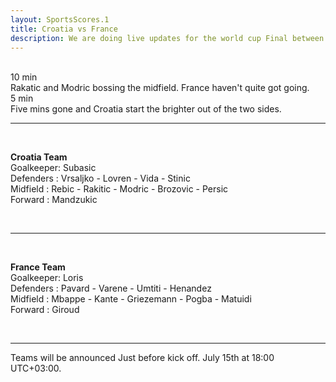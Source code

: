 ```yaml
---
layout: SportsScores.1
title: Croatia vs France
description: We are doing live updates for the world cup Final between France and Croatia.
---
```

<br>
10 min
<br>
Rakatic and Modric bossing the midfield. France haven't quite got going.

<br>
5 min
<br>
Five mins gone and Croatia start the brighter out of the two sides.

___

<br>

<b>Croatia Team</b><br>
Goalkeeper: Subasic<br>
Defenders : Vrsaljko  -  Lovren - Vida - Stinic<br>
Midfield  : Rebic - Rakitic - Modric - Brozovic - Persic<br>
Forward   : Mandzukic<br>

<br>


___
<br>

<b>France Team</b><br>
Goalkeeper: Loris<br>
Defenders : Pavard  -  Varene - Umtiti - Henandez<br>
Midfield  : Mbappe - Kante - Griezemann - Pogba - Matuidi<br>
Forward   : Giroud<br>

<br>

____


Teams will be announced Just before kick off. July 15th at 18:00 UTC+03:00.








